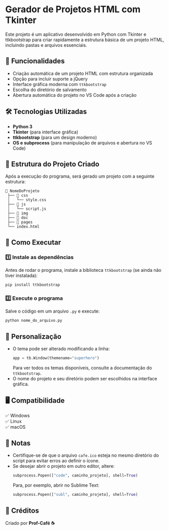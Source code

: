 # Gerador de Projetos HTML com Tkinter

Este projeto é um aplicativo desenvolvido em Python com Tkinter e ttkbootstrap para criar rapidamente a estrutura básica de um projeto HTML, incluindo pastas e arquivos essenciais.

## 📌 Funcionalidades
- Criação automática de um projeto HTML com estrutura organizada
- Opção para incluir suporte a jQuery
- Interface gráfica moderna com `ttkbootstrap`
- Escolha do diretório de salvamento
- Abertura automática do projeto no VS Code após a criação

## 🛠 Tecnologias Utilizadas
- **Python 3**
- **Tkinter** (para interface gráfica)
- **ttkbootstrap** (para um design moderno)
- **OS e subprocess** (para manipulação de arquivos e abertura no VS Code)

## 📂 Estrutura do Projeto Criado
Após a execução do programa, será gerado um projeto com a seguinte estrutura:
```
📂 NomeDoProjeto
 ├── 📂 css
 │   └── style.css
 ├── 📂 js
 │   └── script.js
 ├── 📂 img
 ├── 📂 doc
 ├── 📂 pages
 └── index.html
```

## 🚀 Como Executar
### 1️⃣ Instale as dependências
Antes de rodar o programa, instale a biblioteca `ttkbootstrap` (se ainda não tiver instalada):
```sh
pip install ttkbootstrap
```

### 2️⃣ Execute o programa
Salve o código em um arquivo `.py` e execute:
```sh
python nome_do_arquivo.py
```

## 🎨 Personalização
- O tema pode ser alterado modificando a linha:
  ```python
  app = tb.Window(themename="superhero")
  ```
  Para ver todos os temas disponíveis, consulte a documentação do `ttkbootstrap`.
- O nome do projeto e seu diretório podem ser escolhidos na interface gráfica.

## 🖥️ Compatibilidade
✅ Windows  
✅ Linux  
✅ macOS  

## 📝 Notas
- Certifique-se de que o arquivo `cafe.ico` esteja no mesmo diretório do script para evitar erros ao definir o ícone.
- Se desejar abrir o projeto em outro editor, altere:
  ```python
  subprocess.Popen(["code", caminho_projeto], shell=True)
  ```
  Para, por exemplo, abrir no Sublime Text:
  ```python
  subprocess.Popen(["subl", caminho_projeto], shell=True)
  ```

## 📢 Créditos
Criado por **Prof-Café ☕**


